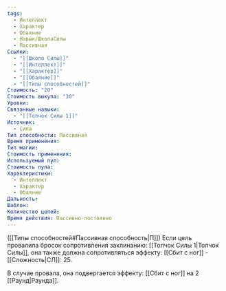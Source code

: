 ```yaml
---
tags:
  - Интеллект
  - Характер
  - Обаяние
  - Навык/ШколаСилы
  - Пассивная
Ссылки:
  - "[[Школа Силы]]"
  - "[[Интеллект]]"
  - "[[Характер]]"
  - "[[Обаяние]]"
  - "[[Типы способностей]]"
Стоимость: "20"
Стоимость выкупа: "30"
Уровни: 
Связанные навыки:
  - "[[Толчок Силы 1]]"
Источник:
  - Сила
Тип способности: Пассивная
Время применения: 
Тип магии: 
Стоимость применения: 
Используемый пул: 
Стоимость пула: 
Характеристики:
  - Интеллект
  - Характер
  - Обаяние
Дальность: 
Шаблон: 
Количество целей: 
Время действия: Пассивно-постоянно
---
```

([[Типы способностей#Пассивная способность|П]]) Если цель провалила бросок сопротивления заклинанию: [[Толчок Силы 1|Толчок Силы]], она также должна сопротивляться эффекту: [[Сбит с ног]] - [[Сложность|СЛ]]: 25. 

В случае провала, она подвергается эффекту: [[Сбит с ног]] на 2 [[Раунд|Раунда]]. 